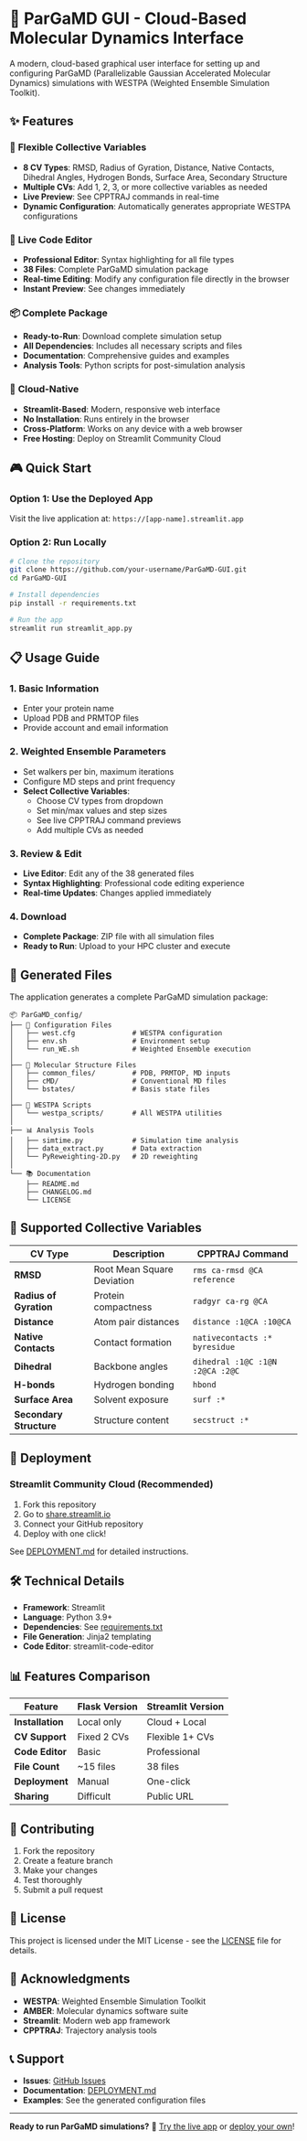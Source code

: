 # 🧬 ParGaMD GUI - Cloud-Based Molecular Dynamics Interface

A modern, cloud-based graphical user interface for setting up and configuring ParGaMD (Parallelizable Gaussian Accelerated Molecular Dynamics) simulations with WESTPA (Weighted Ensemble Simulation Toolkit).

## ✨ Features

### 🎯 **Flexible Collective Variables**
- **8 CV Types**: RMSD, Radius of Gyration, Distance, Native Contacts, Dihedral Angles, Hydrogen Bonds, Surface Area, Secondary Structure
- **Multiple CVs**: Add 1, 2, 3, or more collective variables as needed
- **Live Preview**: See CPPTRAJ commands in real-time
- **Dynamic Configuration**: Automatically generates appropriate WESTPA configurations

### 📝 **Live Code Editor**
- **Professional Editor**: Syntax highlighting for all file types
- **38 Files**: Complete ParGaMD simulation package
- **Real-time Editing**: Modify any configuration file directly in the browser
- **Instant Preview**: See changes immediately

### 📦 **Complete Package**
- **Ready-to-Run**: Download complete simulation setup
- **All Dependencies**: Includes all necessary scripts and files
- **Documentation**: Comprehensive guides and examples
- **Analysis Tools**: Python scripts for post-simulation analysis

### 🚀 **Cloud-Native**
- **Streamlit-Based**: Modern, responsive web interface
- **No Installation**: Runs entirely in the browser
- **Cross-Platform**: Works on any device with a web browser
- **Free Hosting**: Deploy on Streamlit Community Cloud

## 🎮 Quick Start

### Option 1: Use the Deployed App
Visit the live application at: `https://[app-name].streamlit.app`

### Option 2: Run Locally
```bash
# Clone the repository
git clone https://github.com/your-username/ParGaMD-GUI.git
cd ParGaMD-GUI

# Install dependencies
pip install -r requirements.txt

# Run the app
streamlit run streamlit_app.py
```

## 📋 Usage Guide

### 1. **Basic Information**
- Enter your protein name
- Upload PDB and PRMTOP files
- Provide account and email information

### 2. **Weighted Ensemble Parameters**
- Set walkers per bin, maximum iterations
- Configure MD steps and print frequency
- **Select Collective Variables**:
  - Choose CV types from dropdown
  - Set min/max values and step sizes
  - See live CPPTRAJ command previews
  - Add multiple CVs as needed

### 3. **Review & Edit**
- **Live Editor**: Edit any of the 38 generated files
- **Syntax Highlighting**: Professional code editing experience
- **Real-time Updates**: Changes applied immediately

### 4. **Download**
- **Complete Package**: ZIP file with all simulation files
- **Ready to Run**: Upload to your HPC cluster and execute

## 📁 Generated Files

The application generates a complete ParGaMD simulation package:

```
📦 ParGaMD_config/
├── 📄 Configuration Files
│   ├── west.cfg              # WESTPA configuration
│   ├── env.sh                # Environment setup
│   └── run_WE.sh             # Weighted Ensemble execution
│
├── 🧬 Molecular Structure Files
│   ├── common_files/         # PDB, PRMTOP, MD inputs
│   ├── cMD/                  # Conventional MD files
│   └── bstates/              # Basis state files
│
├── 🔧 WESTPA Scripts
│   └── westpa_scripts/       # All WESTPA utilities
│
├── 📊 Analysis Tools
│   ├── simtime.py            # Simulation time analysis
│   ├── data_extract.py       # Data extraction
│   └── PyReweighting-2D.py   # 2D reweighting
│
└── 📚 Documentation
    ├── README.md
    ├── CHANGELOG.md
    └── LICENSE
```

## 🎯 Supported Collective Variables

| CV Type | Description | CPPTRAJ Command |
|---------|-------------|-----------------|
| **RMSD** | Root Mean Square Deviation | `rms ca-rmsd @CA reference` |
| **Radius of Gyration** | Protein compactness | `radgyr ca-rg @CA` |
| **Distance** | Atom pair distances | `distance :1@CA :10@CA` |
| **Native Contacts** | Contact formation | `nativecontacts :* byresidue` |
| **Dihedral** | Backbone angles | `dihedral :1@C :1@N :2@CA :2@C` |
| **H-bonds** | Hydrogen bonding | `hbond` |
| **Surface Area** | Solvent exposure | `surf :*` |
| **Secondary Structure** | Structure content | `secstruct :*` |

## 🚀 Deployment

### Streamlit Community Cloud (Recommended)
1. Fork this repository
2. Go to [share.streamlit.io](https://share.streamlit.io)
3. Connect your GitHub repository
4. Deploy with one click!

See [DEPLOYMENT.md](DEPLOYMENT.md) for detailed instructions.

## 🛠️ Technical Details

- **Framework**: Streamlit
- **Language**: Python 3.9+
- **Dependencies**: See [requirements.txt](requirements.txt)
- **File Generation**: Jinja2 templating
- **Code Editor**: streamlit-code-editor

## 📊 Features Comparison

| Feature | Flask Version | Streamlit Version |
|---------|---------------|-------------------|
| **Installation** | Local only | Cloud + Local |
| **CV Support** | Fixed 2 CVs | Flexible 1+ CVs |
| **Code Editor** | Basic | Professional |
| **File Count** | ~15 files | 38 files |
| **Deployment** | Manual | One-click |
| **Sharing** | Difficult | Public URL |

## 🤝 Contributing

1. Fork the repository
2. Create a feature branch
3. Make your changes
4. Test thoroughly
5. Submit a pull request

## 📄 License

This project is licensed under the MIT License - see the [LICENSE](LICENSE) file for details.

## 🙏 Acknowledgments

- **WESTPA**: Weighted Ensemble Simulation Toolkit
- **AMBER**: Molecular dynamics software suite
- **Streamlit**: Modern web app framework
- **CPPTRAJ**: Trajectory analysis tools

## 📞 Support

- **Issues**: [GitHub Issues](https://github.com/your-username/ParGaMD-GUI/issues)
- **Documentation**: [DEPLOYMENT.md](DEPLOYMENT.md)
- **Examples**: See the generated configuration files

---

**Ready to run ParGaMD simulations?** 🚀 [Try the live app](https://[app-name].streamlit.app) or [deploy your own](DEPLOYMENT.md)!